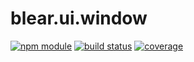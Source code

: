 # blear.ui.window

[![npm module][npm-img]][npm-url]
[![build status][travis-img]][travis-url]
[![coverage][coveralls-img]][coveralls-url]

[travis-img]: https://img.shields.io/travis/blearjs/blear.ui.window/master.svg?maxAge=2592000&style=flat-square
[travis-url]: https://travis-ci.org/blearjs/blear.ui.window

[npm-img]: https://img.shields.io/npm/v/blear.ui.window.svg?maxAge=2592000&style=flat-square
[npm-url]: https://www.npmjs.com/package/blear.ui.window

[coveralls-img]: https://img.shields.io/coveralls/blearjs/blear.ui.window/master.svg?maxAge=2592000&style=flat-square
[coveralls-url]: https://coveralls.io/github/blearjs/blear.ui.window?branch=master

